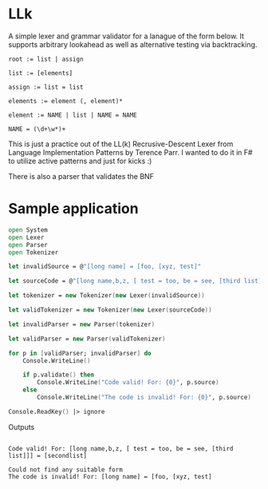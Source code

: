 LLk
===

A simple lexer and grammar validator for a lanague of the form below.  It supports arbitrary lookahead as well as alternative testing via backtracking.

```
root := list | assign

list := [elements]   

assign := list = list

elements := element (, element)*

element := NAME | list | NAME = NAME

NAME = (\d+\w*)+
```

This is just a practice out of the LL(k) Recrusive-Descent Lexer from Language Implementation Patterns by Terence Parr.  I wanted to do it in F# to utilize active patterns and just for kicks :)

There is also a parser that validates the BNF 
                  

Sample application
====

```fsharp
open System
open Lexer
open Parser
open Tokenizer

let invalidSource = @"[long name] = [foo, [xyz, test]"

let sourceCode = @"[long name,b,z, [ test = too, be = see, [third list]]] = [secondlist]"

let tokenizer = new Tokenizer(new Lexer(invalidSource))

let validTokenizer = new Tokenizer(new Lexer(sourceCode))

let invalidParser = new Parser(tokenizer)

let validParser = new Parser(validTokenizer)

for p in [validParser; invalidParser] do
    Console.WriteLine()

    if p.validate() then
        Console.WriteLine("Code valid! For: {0}", p.source)
    else
        Console.WriteLine("The code is invalid! For: {0}", p.source)

Console.ReadKey() |> ignore
```

Outputs

```

Code valid! For: [long name,b,z, [ test = too, be = see, [third list]]] = [secondlist]

Could not find any suitable form
The code is invalid! For: [long name] = [foo, [xyz, test]
```